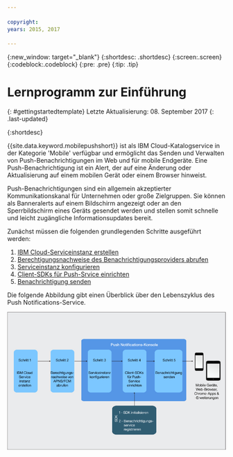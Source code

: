 ```yaml
---

copyright:
years: 2015, 2017

---
```


{:new_window: target="_blank"}
{:shortdesc: .shortdesc}
{:screen:.screen}
{:codeblock:.codeblock}
{:pre: .pre}
{:tip: .tip}

# Lernprogramm zur Einführung
{: #gettingstartedtemplate}
Letzte Aktualisierung: 08. September 2017
{: .last-updated}

{:shortdesc}

{{site.data.keyword.mobilepushshort}} ist als IBM Cloud-Katalogservice in der Kategorie 'Mobile' verfügbar und ermöglicht das Senden und Verwalten von Push-Benachrichtigungen im Web und für mobile Endgeräte. Eine Push-Benachrichtigung ist ein Alert, der auf eine Änderung oder Aktualisierung auf einem mobilen Gerät oder einem Browser hinweist.

Push-Benachrichtigungen sind ein allgemein akzeptierter Kommunikationskanal für Unternehmen oder große Zielgruppen. Sie können als Banneralerts auf einem Bildschirm angezeigt oder an den Sperrbildschirm eines Geräts gesendet werden und stellen somit schnelle und leicht zugängliche Informationsupdates bereit.  

Zunächst müssen die folgenden grundlegenden Schritte ausgeführt werden:

1. [IBM Cloud-Serviceinstanz erstellen](/docs/services/mobilepush/push_step_prereq.html)
1. [Berechtigungsnachweise des Benachrichtigungsproviders abrufen](/docs/services/mobilepush/push_step_1.html)
1. [Serviceinstanz konfigurieren](/docs/services/mobilepush/push_step_2.html)
1. [Client-SDKs für Push-Srvice einrichten](/docs/services/mobilepush/push_step_3.html)
1. [Benachrichtigung senden](/docs/services/mobilepush/push_step_4.html)

Die folgende Abbildung gibt einen Überblick über den Lebenszyklus des Push Notifications-Service.

![Überblick über den Push-Service](images/push_notification_lifecycle.jpg)


  












